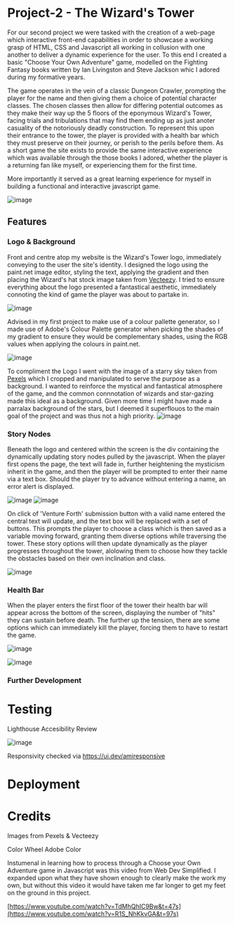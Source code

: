 # Project-2 - The Wizard's Tower

For our second project we were tasked with the creation of a web-page which interactive front-end capabilities in order to showcase a working grasp of HTML, CSS and Javascript all working in collusion with one another to deliver a dynamic experience for the user. To this end I created a basic "Choose Your Own Adventure" game, modelled on the Fighting Fantasy books written by Ian Livingston and Steve Jackson whic I adored during my formative years. 

The game operates in the vein of a classic Dungeon Crawler, prompting the player for the name and then giving them a choice of potential character classes. The chosen classes then allow for differing potential outcomes as they make their way up the 5 floors of the eponymous Wizard's Tower, facing trials and tribulations that may find them ending up as just anoter casuality of the notoriously deadly construction. To represent this upon their entrance to the tower, the player is provided with a health bar which they must preserve on their journey, or perish to the perils before them. As a short game the site exists to provide the same interactive experience which was available through the those books I adored, whether the player is a returning fan like myself, or experiencing them for the first time.

More importantly it served as a great learning experience for myself in building a functional and interactive javascript game. 

![image](https://github.com/BrandonPCollins/Project-2/assets/131177569/b0da2585-642e-4d79-b092-b76aa513923e) 


## Features 

### Logo & Background 

Front and centre atop my website is the Wizard's Tower logo, immediately conveying to the user the site's identity. I designed the logo using the paint.net image editor, styling the text, applying the gradient and then placing the Wizard's hat stock image taken from [Vecteezy](https://www.vecteezy.com/vector-art/2514766-wizard-hat-piece). I tried to ensure everything about the logo presented a fantastical aesthetic, immediately connoting the kind of game the player was about to partake in. 

![image](https://github.com/BrandonPCollins/Project-2/assets/131177569/b66ad3f5-ce04-4018-a1c0-40472fcb97f6)

Advised in my first project to make use of a colour pallette generator, so I made use of Adobe's Colour Palette generator when picking the shades of my gradient to ensure they would be complementary shades, using the RGB values when applying the colours in paint.net. 

![image](https://github.com/BrandonPCollins/Project-2/assets/131177569/692d46dc-3ed1-4766-820c-a5a179aebbe0)

To compliment the Logo I went with the image of a starry sky taken from [Pexels](https://www.pexels.com/photo/stars-1257860/) which I cropped and manipulated to serve the purpose as a background. I wanted to reinforce the mystical and fantastical atmosphere of the game, and the common connnotation of wizards and star-gazing made this ideal as a background. Given more time I might have made a parralax background of the stars, but I deemed it superflouos to the main goal of the project and was thus not a high priority. 
![image](https://github.com/BrandonPCollins/Project-2/assets/131177569/84c43d5e-9ab3-4b9a-b2ed-160e7ba0b280)



### Story Nodes 

Beneath the logo and centered within the screen is the div containing the dynamically updating story nodes pulled by the javascript. When the player first opens the page, the text will fade in, further heightening the mysticism inherit in the game, and then the player will be prompted to enter their name via a text box. Should the player try to advance without entering a name, an error alert is displayed.

![image](https://github.com/BrandonPCollins/Project-2/assets/131177569/24f37bb2-9dc6-4806-8427-9f726c9c8447) ![image](https://github.com/BrandonPCollins/Project-2/assets/131177569/c68ee803-ef02-4794-bd85-6667b5451ef4)


On click of 'Venture Forth' submission button with a valid name entered the central text will update, and the text box will be replaced with a set of buttons. This prompts the player to choose a class which is then saved as a variable moving forward, granting them diverse options while traversing the tower. These story options will then update dynamically as the player progresses throughout the tower, alolowing them to choose how they tackle the obstacles based on their own inclination and class. 

![image](https://github.com/BrandonPCollins/Project-2/assets/131177569/18a3fb58-7312-4a38-a3d1-dcebc2040356)


### Health Bar 

When the player enters the first floor of the tower their health bar will appear across the bottom of the screen, displaying the number of "hits" they can sustain before death. The further up the tension, there are some options which can immediately kill the player, forcing them to have to restart the game. 

![image](https://github.com/BrandonPCollins/Project-2/assets/131177569/2e272b39-812b-4da8-8f1c-94108ff8950e)

![image](https://github.com/BrandonPCollins/Project-2/assets/131177569/f2b8ec45-3e3d-40fd-ae73-0d22e91c6dec)



### Further Development 

# Testing 

Lighthouse Accesibility Review


![image](https://github.com/BrandonPCollins/Project-2/assets/131177569/5478398e-50c0-4970-9e6a-9639e2434efc)

Responsivity checked via https://ui.dev/amiresponsive   

# Deployment 

# Credits

Images from Pexels & Vecteezy

Color Wheel Adobe Color 

Instumenal in learning how to process through a Choose your Own Adventure game in Javascript was this video from Web Dev Simplified. I expanded upon what they have shown enough to clearly make the work my own, but without this video it would have taken me far longer to get my feet on the ground in this project. 

[https://www.youtube.com/watch?v=TdMhQhIC9Bw&t=47s](https://www.youtube.com/watch?v=R1S_NhKkvGA&t=97s)
